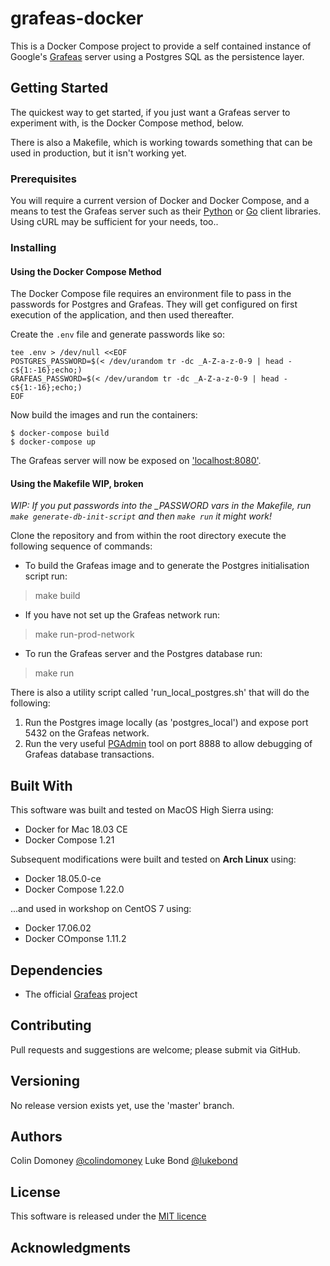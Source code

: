 # grafeas-docker

This is a Docker Compose project to provide a self contained instance of Google's [Grafeas](https://grafeas.io/) server using a Postgres SQL as the persistence layer.

## Getting Started

The quickest way to get started, if you just want a Grafeas server to
experiment with, is the Docker Compose method, below.

There is also a Makefile, which is working towards something that can be used
in production, but it isn't working yet.

### Prerequisites

You will require a current version of Docker and Docker Compose, and a means to
test the Grafeas server such as their
[Python](https://github.com/grafeas/client-python) or
[Go](https://github.com/grafeas/client-go) client libraries. Using cURL may be
sufficient for your needs, too..

### Installing

#### Using the Docker Compose Method

The Docker Compose file requires an environment file to pass in the passwords
for Postgres and Grafeas. They will get configured on first execution of the
application, and then used thereafter.

Create the `.env` file and generate passwords like so:

```
tee .env > /dev/null <<EOF
POSTGRES_PASSWORD=$(< /dev/urandom tr -dc _A-Z-a-z-0-9 | head -c${1:-16};echo;)
GRAFEAS_PASSWORD=$(< /dev/urandom tr -dc _A-Z-a-z-0-9 | head -c${1:-16};echo;)
EOF
```

Now build the images and run the containers:

```
$ docker-compose build
$ docker-compose up
```

The Grafeas server will now be exposed on ['localhost:8080'](localhost:8080).

#### Using the Makefile **WIP, broken**

_WIP: If you put passwords into the *_PASSWORD* vars in the Makefile, run `make
generate-db-init-script` and then `make run` it might work!_

Clone the repository and from within the root directory execute the following
sequence of commands:

* To build the Grafeas image and to generate the Postgres initialisation script run:
> make build

* If you have not set up the Grafeas network run:
> make run-prod-network

* To run the Grafeas server and the Postgres database run: 
> make run

There is also a utility script called 'run_local_postgres.sh' that will do the following:

1. Run the Postgres image locally (as 'postgres_local') and expose port 5432 on the Grafeas network.
2. Run the very useful [PGAdmin](https://www.pgadmin.org/) tool on port 8888 to allow debugging of Grafeas database transactions. 

## Built With

This software was built and tested on MacOS High Sierra using:

* Docker for Mac 18.03 CE
* Docker Compose 1.21

Subsequent modifications were built and tested on **Arch Linux** using:

* Docker 18.05.0-ce
* Docker Compose 1.22.0

...and used in workshop on CentOS 7 using:

* Docker 17.06.02
* Docker COmponse 1.11.2

## Dependencies

* The official [Grafeas](https://github.com/grafeas/grafeas) project

## Contributing

Pull requests and suggestions are welcome; please submit via GitHub.

## Versioning

No release version exists yet, use the 'master' branch.

## Authors

Colin Domoney [@colindomoney](https://twitter.com/colindomoney?lang=en)
Luke Bond [@lukebond](https://twitter.com/lukebond?lang=en)

## License

This software is released under the
[MIT licence](https://github.com/controlplaneio/grafeas-docker/blob/master/LICENSE)

## Acknowledgments

